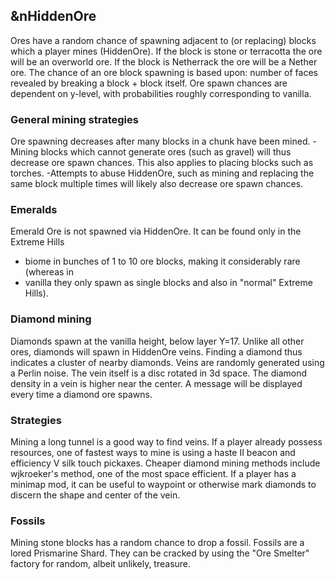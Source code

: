 ## &nHiddenOre

Ores have a random chance of spawning adjacent to (or replacing) blocks which a player 
mines (HiddenOre). If the block is stone or terracotta the ore will be an overworld ore.
If the block is Netherrack the ore will be a Nether ore. The chance of an ore block 
spawning is based upon: number of faces revealed by breaking a block + block itself. 
Ore spawn chances are dependent on y-level, with probabilities roughly corresponding 
to vanilla.

### General mining strategies
Ore spawning decreases after many blocks in a chunk have been mined.
    -Mining blocks which cannot generate ores (such as gravel) will thus decrease
    ore spawn chances. This also applies to placing blocks such as torches.
    -Attempts to abuse HiddenOre, such as mining and replacing the same block 
    multiple times will likely also decrease ore spawn chances.

### Emeralds
Emerald Ore is not spawned via HiddenOre. It can be found only in the Extreme Hills 
+ biome in bunches of 1 to 10 ore blocks, making it considerably rare (whereas in 
+ vanilla they only spawn as single blocks and also in "normal" Extreme Hills).

### Diamond mining
Diamonds spawn at the vanilla height, below layer Y=17. Unlike all other ores, diamonds 
will spawn in HiddenOre veins. Finding a diamond thus indicates a cluster of nearby diamonds. 
Veins are randomly generated using a Perlin noise. The vein itself is a disc rotated in 
3d space. The diamond density in a vein is higher near the center. A message will be 
displayed every time a diamond ore spawns.

### Strategies
Mining a long tunnel is a good way to find veins. If a player already possess resources, 
one of fastest ways to mine is using a haste II beacon and efficiency V silk touch 
pickaxes. Cheaper diamond mining methods include wjkroeker's method, one of the most 
space efficient. If a player has a minimap mod, it can be useful to waypoint or 
otherwise mark diamonds to discern the shape and center of the vein.

### Fossils
Mining stone blocks has a random chance to drop a fossil. Fossils are a lored 
Prismarine Shard. They can be cracked by using the "Ore Smelter" factory for random,
albeit unlikely, treasure. 
